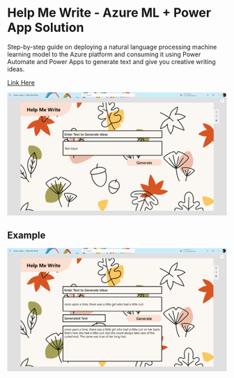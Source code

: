 # Help Me Write - Azure ML + Power App Solution

Step-by-step guide on deploying a natural language processing machine learning model to the Azure platform and consuming it using Power Automate and Power Apps to generate text and give you creative writing ideas.

[Link Here](https://techcommunity.microsoft.com/t5/educator-developer-blog/deploying-a-large-language-model-gpt-2-on-azure-using-power/ba-p/3850661?wt.mc_id=studentamb_71460)

<p align ="center"><img src="./Images/application-ui.png">

## Example
<p align ="center"><img src="./Images/application-demo.png">
